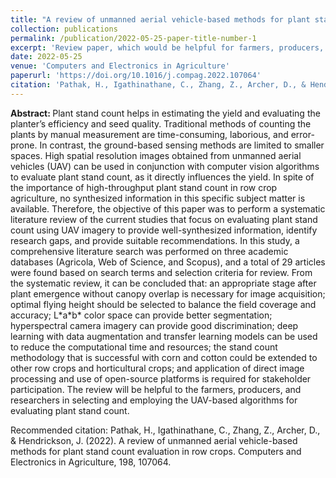 ```yaml
---
title: "A review of unmanned aerial vehicle-based methods for plant stand count evaluation in row crops"
collection: publications
permalink: /publication/2022-05-25-paper-title-number-1
excerpt: 'Review paper, which would be helpful for farmers, producers, and researchers in selecting and employing UAV-based algorithms for evaluating plant stand count.'
date: 2022-05-25
venue: 'Computers and Electronics in Agriculture'
paperurl: 'https://doi.org/10.1016/j.compag.2022.107064'
citation: 'Pathak, H., Igathinathane, C., Zhang, Z., Archer, D., & Hendrickson, J. (2022). A review of unmanned aerial vehicle-based methods for plant stand count evaluation in row crops. Computers and Electronics in Agriculture, 198, 107064.'
---
```


<strong> Abstract: </strong>Plant stand count helps in estimating the yield and evaluating the planter’s efficiency and seed quality. Traditional methods of counting the plants by manual measurement are time-consuming, laborious, and error-prone. In contrast, the ground-based sensing methods are limited to smaller spaces. High spatial resolution images obtained from unmanned aerial vehicles (UAV) can be used in conjunction with computer vision algorithms to evaluate plant stand count, as it directly influences the yield. In spite of the importance of high-throughput plant stand count in row crop agriculture, no synthesized information in this specific subject matter is available. Therefore, the objective of this paper was to perform a systematic literature review of the current studies that focus on evaluating plant stand count using UAV imagery to provide well-synthesized information, identify research gaps, and provide suitable recommendations. In this study, a comprehensive literature search was performed on three academic databases (Agricola, Web of Science, and Scopus), and a total of 29 articles were found based on search terms and selection criteria for review. From the systematic review, it can be concluded that: an appropriate stage after plant emergence without canopy overlap is necessary for image acquisition; optimal flying height should be selected to balance the field coverage and accuracy; L\*a\*b\* color space can provide better segmentation; hyperspectral camera imagery can provide good discrimination; deep learning with data augmentation and transfer learning models can be used to reduce the computational time and resources; the stand count methodology that is successful with corn and cotton could be extended to other row crops and horticultural crops; and application of direct image processing and use of open-source platforms is required for stakeholder participation. The review will be helpful to the farmers, producers, and researchers in selecting and employing the UAV-based algorithms for evaluating plant stand count.

Recommended citation: Pathak, H., Igathinathane, C., Zhang, Z., Archer, D., & Hendrickson, J. (2022). A review of unmanned aerial vehicle-based methods for plant stand count evaluation in row crops. Computers and Electronics in Agriculture, 198, 107064.